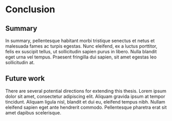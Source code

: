 # Conclusion

## Summary

In summary, pellentesque habitant morbi tristique senectus et netus et malesuada fames ac turpis egestas. Nunc eleifend, ex a luctus porttitor, felis ex suscipit tellus, ut sollicitudin sapien purus in libero. Nulla blandit eget urna vel tempus. Praesent fringilla dui sapien, sit amet egestas leo sollicitudin at.

## Future work

There are several potential directions for extending this thesis. Lorem ipsum dolor sit amet, consectetur adipiscing elit. Aliquam gravida ipsum at tempor tincidunt. Aliquam ligula nisl, blandit et dui eu, eleifend tempus nibh. Nullam eleifend sapien eget ante hendrerit commodo. Pellentesque pharetra erat sit amet dapibus scelerisque.
